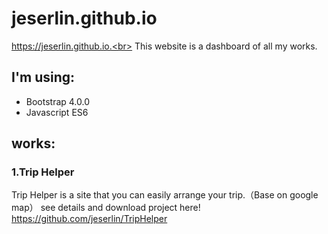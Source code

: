 # jeserlin.github.io
https://jeserlin.github.io.<br>
This website is a dashboard of all my works.

## I'm using:
* Bootstrap 4.0.0
* Javascript ES6

## works:

### 1.Trip Helper
Trip Helper is a site that you can easily arrange your trip.（Base on google map）
see details and download project here!
https://github.com/jeserlin/TripHelper
